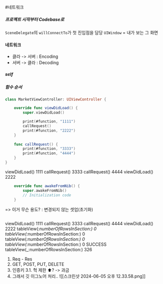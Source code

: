 #네트워크 

##### 프로젝트 시작부터 Codebase로
`SceneDelegate`의 `willConnectTo`가 첫 진입점을 담당
`UIWindow` = 내가 보는 그 화면

#### 네트워크
- 클라 -> 서버 : Encoding
- 서버 -> 클라 : Decoding

##### self

##### 함수 순서
```swift
class MarketViewController: UIViewController {

    override func viewDidLoad() {
        super.viewDidLoad()

        print(#function, "1111")
        callRequest()
        print(#function, "2222")
    }
    
    func callRequest() {
        print(#function, "3333")
        print(#function, "4444")
    }
}
```

viewDidLoad() 1111
callRequest() 3333
callRequest() 4444
viewDidLoad() 2222


```swift
    override func awakeFromNib() {
        super.awakeFromNib()
        // Initialization code
    }
```

=> 이거 무슨 용도? 
: 변경되지 않는 셋업(초기화)


```swift

```

viewDidLoad() 1111
callRequest() 3333
callRequest() 4444
viewDidLoad() 2222
tableView(_:numberOfRowsInSection:) 0
tableView(_:numberOfRowsInSection:) 0
tableView(_:numberOfRowsInSection:) 0
tableView(_:numberOfRowsInSection:) 0
SUCCESS
tableView(_:numberOfRowsInSection:) 326


1. Req - Res
2. GET, POST, PUT, DELETE
3. 인증키 
	3.1. 헉 제한 ⬆️? -> 과금
4. 그래서 깃 이그노어 처리..
![[스크린샷 2024-06-05 오후 12.33.58.png]]